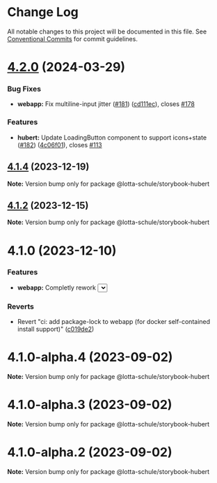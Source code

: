 # Change Log

All notable changes to this project will be documented in this file.
See [Conventional Commits](https://conventionalcommits.org) for commit guidelines.

# [4.2.0](https://github.com/lotta-schule/web/compare/v4.1.4...v4.2.0) (2024-03-29)

### Bug Fixes

- **webapp:** Fix multiline-input jitter ([#181](https://github.com/lotta-schule/web/issues/181)) ([cd111ec](https://github.com/lotta-schule/web/commit/cd111ec80caeb5b315b2e966bb87ec2ae730e65e)), closes [#178](https://github.com/lotta-schule/web/issues/178)

### Features

- **hubert:** Update LoadingButton component to support icons+state ([#182](https://github.com/lotta-schule/web/issues/182)) ([4c06f01](https://github.com/lotta-schule/web/commit/4c06f013755042f1c5f13aa876dedf7dad06298c)), closes [#113](https://github.com/lotta-schule/web/issues/113)

## [4.1.4](https://github.com/lotta-schule/web/compare/v4.1.2...v4.1.4) (2023-12-19)

**Note:** Version bump only for package @lotta-schule/storybook-hubert

## [4.1.2](https://github.com/lotta-schule/web/compare/v4.1.1...v4.1.2) (2023-12-15)

**Note:** Version bump only for package @lotta-schule/storybook-hubert

# 4.1.0 (2023-12-10)

### Features

- **webapp:** Completly rework <Select> component ([fa4ebb4](https://github.com/lotta-schule/web/commit/fa4ebb483e301b43d4801c3aea88c46b3438bd0b))

### Reverts

- Revert "ci: add package-lock to webapp (for docker self-contained install support)" ([c019de2](https://github.com/lotta-schule/web/commit/c019de293d5dc989c389164e364560016ae035ac))

# 4.1.0-alpha.4 (2023-09-02)

**Note:** Version bump only for package @lotta-schule/storybook-hubert

# 4.1.0-alpha.3 (2023-09-02)

**Note:** Version bump only for package @lotta-schule/storybook-hubert

# 4.1.0-alpha.2 (2023-09-02)

**Note:** Version bump only for package @lotta-schule/storybook-hubert
